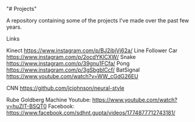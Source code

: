 "# Projects" 

A repository containing some of the projects I've made over the past few years.


Links

Kinect
https://www.instagram.com/p/BJ2ibjVj62a/
Line Follower Car
https://www.instagram.com/p/2ocdYKlCXW/
Snake
https://www.instagram.com/p/39gnu1FCfa/
Pong
https://www.instagram.com/p/3gSbgblCcf/
BatSignal
https://www.youtube.com/watch?v=WW_cGdG26EU


CNN
https://github.com/jcjohnson/neural-style

Rube Goldberg Machine
Youtube:  https://www.youtube.com/watch?v=huZIT-BSQT0
Facebook: https://www.facebook.com/sdhnt.gupta/videos/1774877712743181/


